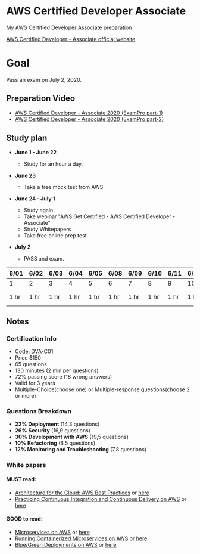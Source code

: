 # AWS Certified Developer Associate
My AWS Certified Developer Associate preparation

[AWS Certified Developer - Associate official website](https://aws.amazon.com/certification/certified-developer-associate/)

# Goal
Pass an exam on July 2, 2020.



## Preparation Video
- [AWS Certified Developer - Associate 2020 (ExamPro part-1)](https://www.youtube.com/watch?v=RrKRN9zRBWs)
- [AWS Certified Developer - Associate 2020 (ExamPro part-2)](https://www.youtube.com/watch?v=eCopK1RoyFM)


## Study plan
* **June 1 - June 22**
    - Study for an hour a day. 

* **June 23**
    - Take a free mock test from AWS

* **June 24 - July 1**
    - Study again
    - Take webinar "AWS Get Certified - AWS Certified Developer - Associate"
    - Study Whitepapers
    - Take free online prep test. 
* **July 2**
    - PASS and exam. 

6/01|6/02|6/03|6/04|6/05|6/08|6/09|6/10|6/11|6/12|6/15|6/16|6/17|6/18|6/19|6/22|6/23|6/24|6/25|6/26|6/29|6/30|7/1|7/2|
---|---|---|---|---|---|---|---|---|---|---|---|---|---|---|---|---|---|---|---|---|---|---|---|
1  |  2|  3|  4|  5|  6|  7|  8|  9| 10| 11| 12| 13|14|15|16|17|18|19|20|21|22|23|24|
1 hr|1 hr|1 hr|1 hr|1 hr|1 hr|1 hr|1 hr|1 hr|1 hr|1 hr|1 hr|1 hr|1 hr|1 hr|1 hr|Mock Exam|1 hr|AWS Webinar|1 hr|1 hr|1 hr|1 hr|PASS Exam|



## Notes

### Certification Info
* Code: DVA-C01
* Price $150
* 65 questions
* 130 minutes (2 min per questions)
* 72% passing score (18 wrong answers) 
* Valid for 3 years
* Multiple-Choice(choose one) or Multiple-response questions(choose 2 or more)
 
### Questions Breakdown
* **22% Deployment** (14,3 questions)
* **26% Security** (16,9 questions)
* **30% Development with AWS** (19,5 questions)
* **10% Refactoring** (6,5 questions)
* **12% Monitoring and Troubleshooting** (7,8 questions)

### White papers
#### MUST read:
- [Architecture for the Cloud: AWS Best Practices](https://github.com/almazkun/AWS-Certified-Developer-Associate/blob/master/whitepapers/AWS_Cloud_Best_Practices.pdf) or [here](https://d1.awsstatic.com/whitepapers/AWS_Cloud_Best_Practices.pdf)
- [Practicing Continuous Integration and Continuous Delivery on AWS](https://github.com/almazkun/AWS-Certified-Developer-Associate/blob/master/whitepapers/practicing-continuous-integration-continuous-delivery-on-AWS.pdf) or [here](https://d0.awsstatic.com/whitepapers/DevOps/practicing-continuous-integration-continuous-delivery-on-AWS.pdf)
#### GOOD to read:
- [Microservices on AWS](https://github.com/almazkun/AWS-Certified-Developer-Associate/blob/master/whitepapers/MAD-Microservices-On-AWS-9.pdf) or [here](https://pages.awscloud.com/rs/112-TZM-766/images/MAD-Microservices-On-AWS-9.pdf)
- [Running Containerized Microservices on AWS](https://github.com/almazkun/AWS-Certified-Developer-Associate/blob/master/whitepapers/running-containerized-microservices-on-aws.pdf) or [here](https://d1.awsstatic.com/whitepapers/DevOps/running-containerized-microservices-on-aws.pdf)
- [Blue/Green Deployments on AWS](https://github.com/almazkun/AWS-Certified-Developer-Associate/blob/master/whitepapers/AWS_Blue_Green_Deployments.pdf) or [here](https://d1.awsstatic.com/whitepapers/AWS_Blue_Green_Deployments.pdf)
